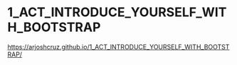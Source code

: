 # 1_ACT_INTRODUCE_YOURSELF_WITH_BOOTSTRAP
https://arjoshcruz.github.io/1_ACT_INTRODUCE_YOURSELF_WITH_BOOTSTRAP/
